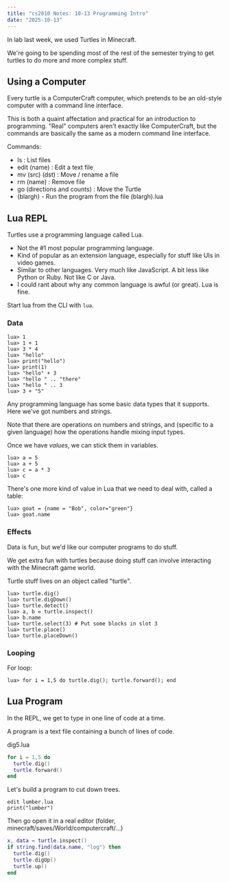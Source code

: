 ```yaml
---
title: "cs2010 Notes: 10-13 Programming Intro"
date: "2025-10-13"
---
```


In lab last week, we used Turtles in Minecraft.

We're going to be spending most of the rest of the semester trying to
get turtles to do more and more complex stuff.

## Using a Computer

Every turtle is a ComputerCraft computer, which pretends to be an old-style
computer with a command line interface.

This is both a quaint affectation and practical for an introduction to
programming. "Real" computers aren't exactly like ComputerCraft, but the
commands are basically the same as a modern command line interface.

Commands:

- ls : List files
- edit (name) : Edit a text file
- mv (src) (dst) : Move / rename a file
- rm (name) : Remove file
- go (directions and counts) : Move the Turtle
- (blargh) - Run the program from the file (blargh).lua

## Lua REPL

Turtles use a programming language called Lua.

- Not the #1 most popular programming language.
- Kind of popular as an extension language, especially for
  stuff like UIs in video games.
- Similar to other languages. Very much like JavaScript. A bit less
  like Python or Ruby. Not like C or Java.
- I could rant about why any common language is awful (or great). Lua
  is fine.

Start lua from the CLI with `lua`.

### Data

```
lua> 1
lua> 1 + 1
lua> 3 * 4
lua> "hello"
lua> print("hello")
lua> print(1)
lua> "hello" + 3
lua> "hello " .. "there"
lua> "hello " .. 3
lua> 3 + "5"
```

Any programming language has some basic data types that it supports. Here we've
got numbers and strings.

Note that there are operations on numbers and strings, and (specific to a given
language) how the operations handle mixing input types.

Once we have *values*, we can stick them in variables.

```
lua> a = 5
lua> a + 5
lua> c = a * 3
lua> c
```

There's one more kind of value in Lua that we need to deal with, called
a table:

```
lua> goat = {name = "Bob", color="green"}
lua> goat.name
```

### Effects

Data is fun, but we'd like our computer programs to do stuff.

We get extra fun with turtles because doing stuff can involve interacting with
the Minecraft game world.

Turtle stuff lives on an object called "turtle".

```
lua> turtle.dig()
lua> turtle.digDown()
lua> turtle.detect()
lua> a, b = turtle.inspect()
lua> b.name
lua> turtle.select(3) # Put some blocks in slot 3
lua> turtle.place()
lua> turtle.placeDown()
```

### Looping

For loop:

```
lua> for i = 1,5 do turtle.dig(); turtle.forward(); end
```

## Lua Program

In the REPL, we get to type in one line of code at a time.

A program is a text file containing a bunch of lines of code.

dig5.lua

```lua
for i = 1,5 do
  turtle.dig()
  turtle.forward()
end
```

Let's build a program to cut down trees.

```
edit lumber.lua
print("lumber")
```

Then go open it in a real editor (folder,
minecraft/saves/World/computercraft/...)

```lua
x, data = turtle.inspect()
if string.find(data.name, "log") then
  turtle.dig()
  turtle.digUp()
  turtle.up()
end
```
